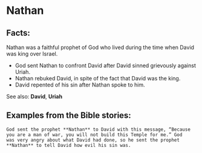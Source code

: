 Nathan
======

Facts:
------

Nathan was a faithful prophet of God who lived during the time when
David was king over Israel.

-   God sent Nathan to confront David after David sinned grievously
    against Uriah.
-   Nathan rebuked David, in spite of the fact that David was the king.
-   David repented of his sin after Nathan spoke to him.

See also: **David**, **Uriah**

Examples from the Bible stories:
--------------------------------

    God sent the prophet **Nathan** to David with this message, “Because
    you are a man of war, you will not build this Temple for me.” God
    was very angry about what David had done, so he sent the prophet
    **Nathan** to tell David how evil his sin was.
